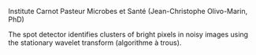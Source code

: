 Institute Carnot Pasteur Microbes et Santé (Jean-Christophe Olivo-Marin, PhD)

The spot detector identifies clusters of bright pixels in noisy images using the stationary wavelet transform (algorithme à trous). 
